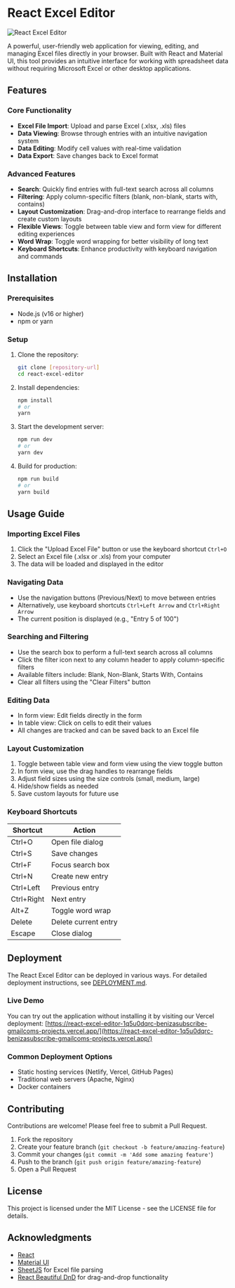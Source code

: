 # React Excel Editor

![React Excel Editor](https://img.shields.io/badge/React-Excel%20Editor-blue)

A powerful, user-friendly web application for viewing, editing, and managing Excel files directly in your browser. Built with React and Material UI, this tool provides an intuitive interface for working with spreadsheet data without requiring Microsoft Excel or other desktop applications.

## Features

### Core Functionality
- **Excel File Import**: Upload and parse Excel (.xlsx, .xls) files
- **Data Viewing**: Browse through entries with an intuitive navigation system
- **Data Editing**: Modify cell values with real-time validation
- **Data Export**: Save changes back to Excel format

### Advanced Features
- **Search**: Quickly find entries with full-text search across all columns
- **Filtering**: Apply column-specific filters (blank, non-blank, starts with, contains)
- **Layout Customization**: Drag-and-drop interface to rearrange fields and create custom layouts
- **Flexible Views**: Toggle between table view and form view for different editing experiences
- **Word Wrap**: Toggle word wrapping for better visibility of long text
- **Keyboard Shortcuts**: Enhance productivity with keyboard navigation and commands

## Installation

### Prerequisites
- Node.js (v16 or higher)
- npm or yarn

### Setup

1. Clone the repository:
   ```bash
   git clone [repository-url]
   cd react-excel-editor
   ```

2. Install dependencies:
   ```bash
   npm install
   # or
   yarn
   ```

3. Start the development server:
   ```bash
   npm run dev
   # or
   yarn dev
   ```

4. Build for production:
   ```bash
   npm run build
   # or
   yarn build
   ```

## Usage Guide

### Importing Excel Files

1. Click the "Upload Excel File" button or use the keyboard shortcut `Ctrl+O`
2. Select an Excel file (.xlsx or .xls) from your computer
3. The data will be loaded and displayed in the editor

### Navigating Data

- Use the navigation buttons (Previous/Next) to move between entries
- Alternatively, use keyboard shortcuts `Ctrl+Left Arrow` and `Ctrl+Right Arrow`
- The current position is displayed (e.g., "Entry 5 of 100")

### Searching and Filtering

- Use the search box to perform a full-text search across all columns
- Click the filter icon next to any column header to apply column-specific filters
- Available filters include: Blank, Non-Blank, Starts With, Contains
- Clear all filters using the "Clear Filters" button

### Editing Data

- In form view: Edit fields directly in the form
- In table view: Click on cells to edit their values
- All changes are tracked and can be saved back to an Excel file

### Layout Customization

1. Toggle between table view and form view using the view toggle button
2. In form view, use the drag handles to rearrange fields
3. Adjust field sizes using the size controls (small, medium, large)
4. Hide/show fields as needed
5. Save custom layouts for future use

### Keyboard Shortcuts

| Shortcut | Action |
|----------|--------|
| Ctrl+O | Open file dialog |
| Ctrl+S | Save changes |
| Ctrl+F | Focus search box |
| Ctrl+N | Create new entry |
| Ctrl+Left | Previous entry |
| Ctrl+Right | Next entry |
| Alt+Z | Toggle word wrap |
| Delete | Delete current entry |
| Escape | Close dialog |

## Deployment

The React Excel Editor can be deployed in various ways. For detailed deployment instructions, see [DEPLOYMENT.md](./DEPLOYMENT.md).

### Live Demo

You can try out the application without installing it by visiting our Vercel deployment:
[https://react-excel-editor-1q5u0dqrc-benizasubscribe-gmailcoms-projects.vercel.app/](https://react-excel-editor-1q5u0dqrc-benizasubscribe-gmailcoms-projects.vercel.app/)

### Common Deployment Options

- Static hosting services (Netlify, Vercel, GitHub Pages)
- Traditional web servers (Apache, Nginx)
- Docker containers

## Contributing

Contributions are welcome! Please feel free to submit a Pull Request.

1. Fork the repository
2. Create your feature branch (`git checkout -b feature/amazing-feature`)
3. Commit your changes (`git commit -m 'Add some amazing feature'`)
4. Push to the branch (`git push origin feature/amazing-feature`)
5. Open a Pull Request

## License

This project is licensed under the MIT License - see the LICENSE file for details.

## Acknowledgments

- [React](https://reactjs.org/)
- [Material UI](https://mui.com/)
- [SheetJS](https://sheetjs.com/) for Excel file parsing
- [React Beautiful DnD](https://github.com/atlassian/react-beautiful-dnd) for drag-and-drop functionality
